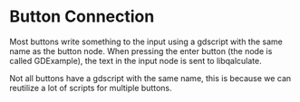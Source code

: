 # Button Connection

Most buttons write something to the input using a gdscript with the same name as the button node.
When pressing the enter button (the node is called GDExample), the text in the input node is sent to libqalculate.

Not all buttons have a gdscript with the same name, this is because we can reutilize a lot of scripts for multiple buttons.
